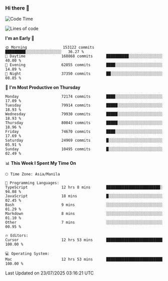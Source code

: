 ### Hi there 👋

<!--START_SECTION:waka-->
![Code Time](http://img.shields.io/badge/Code%20Time-6%2C132%20hrs%2053%20mins-blue)

![Lines of code](https://img.shields.io/badge/From%20Hello%20World%20I%27ve%20Written-143.8%20million%20lines%20of%20code-blue)

**I'm an Early 🐤** 

```text
🌞 Morning                153122 commits      █████████░░░░░░░░░░░░░░░░   36.27 % 
🌆 Daytime                168868 commits      ██████████░░░░░░░░░░░░░░░   40.00 % 
🌃 Evening                62855 commits       ████░░░░░░░░░░░░░░░░░░░░░   14.89 % 
🌙 Night                  37350 commits       ██░░░░░░░░░░░░░░░░░░░░░░░   08.85 % 
```
📅 **I'm Most Productive on Thursday** 

```text
Monday                   72174 commits       ████░░░░░░░░░░░░░░░░░░░░░   17.09 % 
Tuesday                  79914 commits       █████░░░░░░░░░░░░░░░░░░░░   18.93 % 
Wednesday                79930 commits       █████░░░░░░░░░░░░░░░░░░░░   18.93 % 
Thursday                 80043 commits       █████░░░░░░░░░░░░░░░░░░░░   18.96 % 
Friday                   74670 commits       ████░░░░░░░░░░░░░░░░░░░░░   17.69 % 
Saturday                 24969 commits       █░░░░░░░░░░░░░░░░░░░░░░░░   05.91 % 
Sunday                   10495 commits       █░░░░░░░░░░░░░░░░░░░░░░░░   02.49 % 
```


📊 **This Week I Spent My Time On** 

```text
🕑︎ Time Zone: Asia/Manila

💬 Programming Languages: 
TypeScript               12 hrs 8 mins       ████████████████████████░   94.08 % 
JavaScript               18 mins             █░░░░░░░░░░░░░░░░░░░░░░░░   02.45 % 
Bash                     9 mins              ░░░░░░░░░░░░░░░░░░░░░░░░░   01.29 % 
Markdown                 8 mins              ░░░░░░░░░░░░░░░░░░░░░░░░░   01.10 % 
Other                    7 mins              ░░░░░░░░░░░░░░░░░░░░░░░░░   00.95 % 

🔥 Editors: 
Cursor                   12 hrs 53 mins      █████████████████████████   100.00 % 

💻 Operating System: 
Mac                      12 hrs 53 mins      █████████████████████████   100.00 % 
```


 Last Updated on 23/07/2025 03:16:21 UTC
<!--END_SECTION:waka-->


<!--
**rad182/rad182** is a ✨ _special_ ✨ repository because its `README.md` (this file) appears on your GitHub profile.

Here are some ideas to get you started:

- 🔭 I’m currently working on ...
- 🌱 I’m currently learning ...
- 👯 I’m looking to collaborate on ...
- 🤔 I’m looking for help with ...
- 💬 Ask me about ...
- 📫 How to reach me: ...
- 😄 Pronouns: ...
- ⚡ Fun fact: ...
-->
